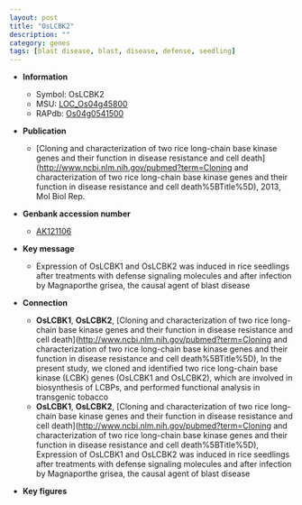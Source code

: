 ```yaml
---
layout: post
title: "OsLCBK2"
description: ""
category: genes
tags: [blast disease, blast, disease, defense, seedling]
---
```


* **Information**  
    + Symbol: OsLCBK2  
    + MSU: [LOC_Os04g45800](http://rice.plantbiology.msu.edu/cgi-bin/ORF_infopage.cgi?orf=LOC_Os04g45800)  
    + RAPdb: [Os04g0541500](http://rapdb.dna.affrc.go.jp/viewer/gbrowse_details/irgsp1?name=Os04g0541500)  

* **Publication**  
    + [Cloning and characterization of two rice long-chain base kinase genes and their function in disease resistance and cell death](http://www.ncbi.nlm.nih.gov/pubmed?term=Cloning and characterization of two rice long-chain base kinase genes and their function in disease resistance and cell death%5BTitle%5D), 2013, Mol Biol Rep.

* **Genbank accession number**  
    + [AK121106](http://www.ncbi.nlm.nih.gov/nuccore/AK121106)

* **Key message**  
    + Expression of OsLCBK1 and OsLCBK2 was induced in rice seedlings after treatments with defense signaling molecules and after infection by Magnaporthe grisea, the causal agent of blast disease

* **Connection**  
    + __OsLCBK1__, __OsLCBK2__, [Cloning and characterization of two rice long-chain base kinase genes and their function in disease resistance and cell death](http://www.ncbi.nlm.nih.gov/pubmed?term=Cloning and characterization of two rice long-chain base kinase genes and their function in disease resistance and cell death%5BTitle%5D), In the present study, we cloned and identified two rice long-chain base kinase (LCBK) genes (OsLCBK1 and OsLCBK2), which are involved in biosynthesis of LCBPs, and performed functional analysis in transgenic tobacco
    + __OsLCBK1__, __OsLCBK2__, [Cloning and characterization of two rice long-chain base kinase genes and their function in disease resistance and cell death](http://www.ncbi.nlm.nih.gov/pubmed?term=Cloning and characterization of two rice long-chain base kinase genes and their function in disease resistance and cell death%5BTitle%5D), Expression of OsLCBK1 and OsLCBK2 was induced in rice seedlings after treatments with defense signaling molecules and after infection by Magnaporthe grisea, the causal agent of blast disease

* **Key figures**  


